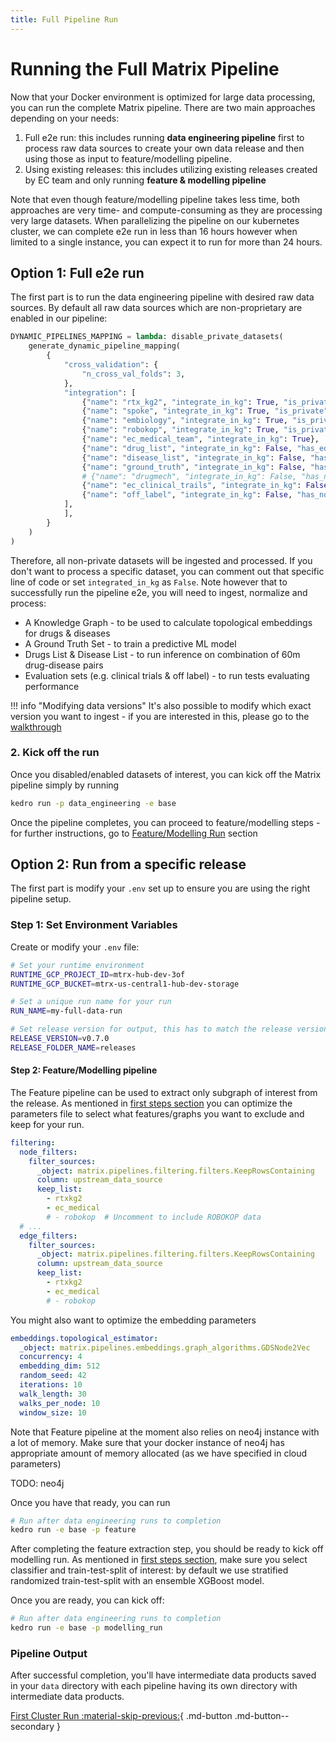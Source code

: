 ```yaml
---
title: Full Pipeline Run
---
```


# Running the Full Matrix Pipeline

Now that your Docker environment is optimized for large data processing, you can run the complete Matrix pipeline. There are two main approaches depending on your needs:

1. Full e2e run: this includes running **data engineering pipeline** first to process raw data sources to create your own data release and then using those as input to feature/modelling pipeline.
2. Using existing releases: this includes utilizing existing releases created by EC team and only running **feature & modelling pipeline**

Note that even though feature/modelling pipeline takes less time, both approaches are very time- and compute-consuming as they are processing very large datasets. When parallelizing the pipeline on our kubernetes cluster, we can complete e2e run in less than 16 hours however when limited to a single instance, you can expect it to run for more than 24 hours.

## Option 1: Full e2e run

The first part is to run the data engineering pipeline with desired raw data sources. By default all raw data sources which are non-proprietary are enabled in our pipeline:

```python 
DYNAMIC_PIPELINES_MAPPING = lambda: disable_private_datasets(
    generate_dynamic_pipeline_mapping(
        {
            "cross_validation": {
                "n_cross_val_folds": 3,
            },
            "integration": [
                {"name": "rtx_kg2", "integrate_in_kg": True, "is_private": False},
                {"name": "spoke", "integrate_in_kg": True, "is_private": True}, # NOTE: will only be ingested by users who are part of matrix project & have granted access to proprietary datasets
                {"name": "embiology", "integrate_in_kg": True, "is_private": True}, # NOTE: will only be ingested by users who are part of matrix project & have granted access to proprietary datasets
                {"name": "robokop", "integrate_in_kg": True, "is_private": False},
                {"name": "ec_medical_team", "integrate_in_kg": True},
                {"name": "drug_list", "integrate_in_kg": False, "has_edges": False},
                {"name": "disease_list", "integrate_in_kg": False, "has_edges": False},
                {"name": "ground_truth", "integrate_in_kg": False, "has_nodes": False},
                # {"name": "drugmech", "integrate_in_kg": False, "has_nodes": False},
                {"name": "ec_clinical_trails", "integrate_in_kg": False},
                {"name": "off_label", "integrate_in_kg": False, "has_nodes": False},
            ],
            ],
        }
    )
)
```
Therefore, all non-private datasets will be ingested and processed. If you don't want to process a specific dataset, you can comment out that specific line of code or set `integrated_in_kg` as `False`. Note however that to successfully run the pipeline e2e, you will need to ingest, normalize and process:

- A Knowledge Graph - to be used to calculate topological embeddings for drugs & diseases
- A Ground Truth Set - to train a predictive ML model 
- Drugs List & Disease List - to run inference on combination of 60m drug-disease pairs
- Evaluation sets (e.g. clinical trials & off label) - to run tests evaluating performance

!!! info "Modifying data versions"
    It's also possible to modify which exact version you want to ingest - if you are interested in this, please go to the [walkthrough](../deep_dive/walkthroughs/modify_data_versions.md) 


### 2. Kick off the run
Once you disabled/enabled datasets of interest, you can kick off the Matrix pipeline simply by running
```bash
kedro run -p data_engineering -e base
```
Once the pipeline completes, you can proceed to feature/modelling steps - for further instructions, go to [Feature/Modelling Run](./full_data_run.md#step-2-featuremodelling-pipeline) section

## Option 2: Run from a specific release
The first part is modify your `.env` set up to ensure you are using the right pipeline setup.

### Step 1: Set Environment Variables

Create or modify your `.env` file:

```bash
# Set your runtime environment
RUNTIME_GCP_PROJECT_ID=mtrx-hub-dev-3of
RUNTIME_GCP_BUCKET=mtrx-us-central1-hub-dev-storage

# Set a unique run name for your run
RUN_NAME=my-full-data-run

# Set release version for output, this has to match the release version
RELEASE_VERSION=v0.7.0
RELEASE_FOLDER_NAME=releases
```

#### Step 2: Feature/Modelling pipeline

The Feature pipeline can be used to extract only subgraph of interest from the release. As mentioned in [first steps section](../first_steps/run_pipeline.md) you can optimize the parameters file to select what features/graphs you want to exclude and keep for your run.

```yaml
filtering:
  node_filters:
    filter_sources:
      _object: matrix.pipelines.filtering.filters.KeepRowsContaining
      column: upstream_data_source
      keep_list:
        - rtxkg2
        - ec_medical
        # - robokop  # Uncomment to include ROBOKOP data
  # ...
  edge_filters:
    filter_sources:
      _object: matrix.pipelines.filtering.filters.KeepRowsContaining
      column: upstream_data_source
      keep_list:
        - rtxkg2
        - ec_medical
        # - robokop

```

You might also want to optimize the embedding parameters
```yaml
embeddings.topological_estimator:
  _object: matrix.pipelines.embeddings.graph_algorithms.GDSNode2Vec 
  concurrency: 4
  embedding_dim: 512
  random_seed: 42
  iterations: 10
  walk_length: 30
  walks_per_node: 10
  window_size: 10
```


Note that Feature pipeline at the moment also relies on neo4j instance with a lot of memory. Make sure that your docker instance of neo4j has appropriate amount of memory allocated (as we have specified in cloud parameters)

TODO: neo4j 

Once you have that ready, you can run
```bash
# Run after data engineering runs to completion
kedro run -e base -p feature
```

After completing the feature extraction step, you should be ready to kick off modelling run. As mentioned in [first steps section](../first_steps/run_pipeline.md), make sure you select classifier and train-test-split of interest: by default we use stratified randomized train-test-split with an ensemble XGBoost model.

Once you are ready, you can kick off:
```bash
# Run after data engineering runs to completion
kedro run -e base -p modelling_run
```
### Pipeline Output

After successful completion, you'll have intermediate data products saved in your `data` directory with each pipeline having its own directory with intermediate data products.

[First Cluster Run :material-skip-previous:](../first_cluster_run/index.md){ .md-button .md-button--secondary }